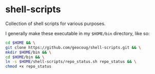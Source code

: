 # shell-scripts

Collection of shell scripts for various purposes.

I generally make these executable in my `$HOME/bin` directory, like so:

```sh
cd $HOME && \
git clone https://github.com/geocoug/shell-scripts.git && \
mkdir $HOME/bin && \
cd $HOME/bin && \
ln -s $HOME/shell-scripts/repo_status.sh repo_status && \
chmod +x repo_status
```
